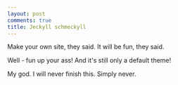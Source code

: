 ```yaml
---
layout: post
comments: true
title: Jeckyll schmeckyll
---
```


Make your own site, they said. It will be fun, they said.

Well - fun up your ass!
And it's still only a default theme! 

My god. I will never finish this. Simply never.
